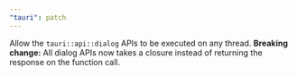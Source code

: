 ```yaml
---
"tauri": patch
---
```


Allow the `tauri::api::dialog` APIs to be executed on any thread.
**Breaking change:** All dialog APIs now takes a closure instead of returning the response on the function call.

